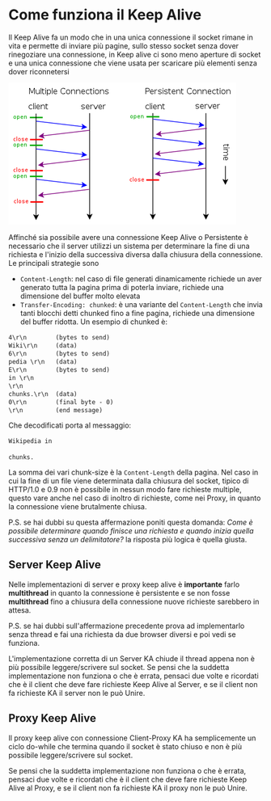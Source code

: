 # Come funziona il Keep Alive

Il Keep Alive fa un modo che in una unica connessione il socket rimane in vita e permette di inviare più pagine, sullo stesso socket senza dover rinegoziare una connessione, in Keep alive ci sono meno aperture di socket e una unica connessione che viene usata per scaricare più elementi senza dover riconnetersi

![Connessioni Multiple e Keep Alive](keep-alive.png "Connessioni Multiple e Keep Alive")

Affinché sia possibile avere una connessione Keep Alive o Persistente  è necessario che il server utilizzi un sistema per determinare la fine di una richiesta e l'inizio della successiva diversa dalla chiusura della connessione. Le principali strategie sono
* `Content-Length`: nel caso di file generati dinamicamente richiede un aver generato tutta la pagina prima di poterla inviare, richiede una dimensione del buffer molto elevata
* `Transfer-Encoding: chunked`: è una variante del `Content-Length` che invia tanti blocchi detti chunked fino a fine pagina, richiede una dimensione del buffer ridotta.
Un esempio di chunked è:
```
4\r\n        (bytes to send)
Wiki\r\n     (data)
6\r\n        (bytes to send)
pedia \r\n   (data)
E\r\n        (bytes to send)
in \r\n
\r\n
chunks.\r\n  (data)
0\r\n        (final byte - 0)
\r\n         (end message)
```
Che decodificati porta al messaggio:
```
Wikipedia in

chunks.
```

La somma dei vari chunk-size è la `Content-Length` della pagina. Nel caso in cui la fine di un file viene determinata dalla chiusura del socket, tipico di HTTP/1.0 e 0.9 non è possibile in nessun modo fare richieste multiple, questo vare anche nel caso di inoltro di richieste, come nei Proxy, in quanto la connessione viene brutalmente chiusa.

P.S. se hai dubbi su questa affermazione poniti questa domanda: *Come è possibile determinare quando finisce una richiesta e quando inizia quella successiva senza un delimitatore?* la risposta più logica è quella giusta.

## Server Keep Alive

Nelle implementazioni di server e proxy keep alive è **importante** farlo **multithread** in quanto la connessione è persistente e se non fosse **multithread** fino a chiusura della connessione nuove richieste sarebbero in attesa.

P.S. se hai dubbi sull'affermazione precedente prova ad implementarlo senza thread e fai una richiesta da due browser diversi e poi vedi se funziona.

L'implementazione corretta di un Server KA chiude il thread appena non è più possibile leggere/scrivere sul socket. Se pensi che la suddetta implementazione non funziona o che è errata, pensaci due volte e ricordati che è il client che deve fare richieste Keep Alive al Server, e se il client non fa richieste KA il server non le può Unire.


## Proxy Keep Alive

Il proxy keep alive con connessione Client-Proxy KA ha semplicemente un ciclo do-while che termina quando il socket è stato chiuso e non è più possibile leggere/scrivere sul socket. 

Se pensi che la suddetta implementazione non funziona o che è errata, pensaci due volte e ricordati che è il client che deve fare richieste Keep Alive al Proxy, e se il client non fa richieste KA il proxy non le può Unire.





